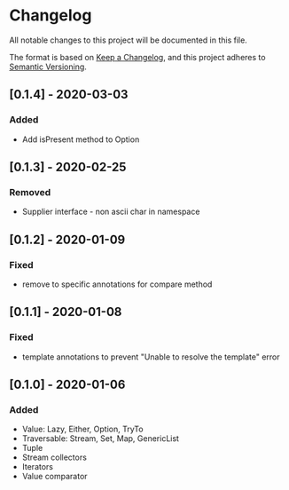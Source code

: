 # Changelog
All notable changes to this project will be documented in this file.

The format is based on [Keep a Changelog](https://keepachangelog.com/en/1.0.0/),
and this project adheres to [Semantic Versioning](https://semver.org/spec/v2.0.0.html).

## [0.1.4] - 2020-03-03
### Added
- Add isPresent method to Option

## [0.1.3] - 2020-02-25
### Removed
- Supplier interface - non ascii char in namespace

## [0.1.2] - 2020-01-09
### Fixed
- remove to specific annotations for compare method

## [0.1.1] - 2020-01-08
### Fixed
- template annotations to prevent "Unable to resolve the template" error

## [0.1.0] - 2020-01-06
### Added
- Value: Lazy, Either, Option, TryTo
- Traversable: Stream, Set, Map, GenericList
- Tuple
- Stream collectors
- Iterators
- Value comparator

